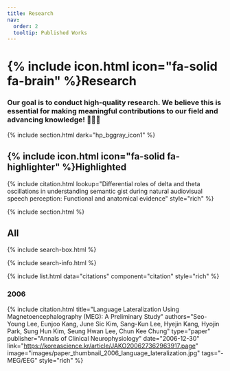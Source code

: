 ```yaml
---
title: Research
nav:
  order: 2
  tooltip: Published Works
---
```


# {% include icon.html icon="fa-solid fa-brain" %}Research

### Our goal is to conduct high-quality research. We believe this is essential for making meaningful contributions to our field and advancing knowledge! 🧠🧠🧠

{% include section.html dark="hp_bggray_icon1" %}

## {% include icon.html icon="fa-solid fa-highlighter" %}Highlighted

{% include citation.html lookup="Differential roles of delta and theta oscillations in understanding semantic gist during natural audiovisual speech perception: Functional and anatomical evidence" style="rich" %}

{% include section.html %}

## All

{% include search-box.html %}

{% include search-info.html %}

{% include list.html data="citations" component="citation" style="rich" %}

### 2006
{% include citation.html 
title="Language Lateralization Using Magnetoencephalography (MEG): A Preliminary Study" 
authors="Seo-Young Lee, Eunjoo Kang, June Sic Kim, Sang-Kun Lee, Hyejin Kang, Hyojin Park, Sung Hun Kim, Seung Hwan Lee, Chun Kee Chung"
type="paper"
publisher="Annals of Clinical Neurophysiology"
date="2006-12-30"
link="https://koreascience.kr/article/JAKO200627362963917.page"
image="images/paper_thumbnail_2006_language_lateralization.jpg"
tags="- MEG/EEG"
style="rich"
%}
